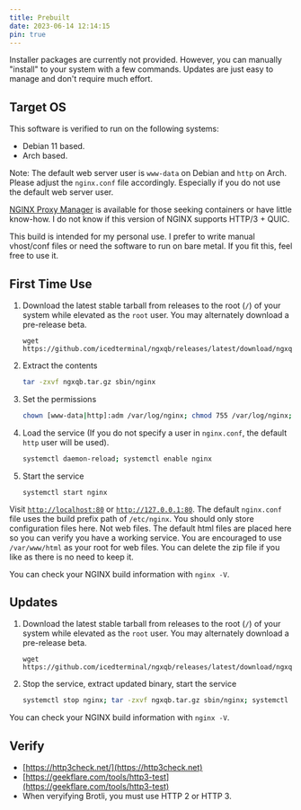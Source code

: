 ```yaml
---
title: Prebuilt
date: 2023-06-14 12:14:15
pin: true
---
```


Installer packages are currently not provided. However, you can manually "install" to your system with a few commands. Updates are just easy to manage and don't require much effort.

## Target OS
This software is verified to run on the following systems:
- Debian 11 based.
- Arch based.

Note: The default web server user is `www-data` on Debian and `http` on Arch. Please adjust the `nginx.conf` file accordingly. Especially if you do not use the default web server user.

[NGINX Proxy Manager](https://nginxproxymanager.com/guide/) is available for those seeking containers or have little know-how. I do not know if this version of NGINX supports HTTP/3 + QUIC.

This build is intended for my personal use. I prefer to write manual vhost/conf files or need the software to run on bare metal. If you fit this, feel free to use it.

## First Time Use
1. Download the latest stable tarball from releases to the root (`/`) of your system while elevated as the `root` user. You may alternately download a pre-release beta.
    ```
    wget https://github.com/icedterminal/ngxqb/releases/latest/download/ngxqb.tar.gz
    ```
3. Extract the contents
    ```bash
    tar -zxvf ngxqb.tar.gz sbin/nginx
    ```
4. Set the permissions
    ```bash
    chown [www-data|http]:adm /var/log/nginx; chmod 755 /var/log/nginx; find /var/cache/nginx -type d | xargs chown [www-data|http]:root; find /var/cache/nginx -type d | xargs chmod 755
    ```
5. Load the service (If you do not specify a user in `nginx.conf`, the default `http` user will be used).
    ```bash
    systemctl daemon-reload; systemctl enable nginx
    ```
6. Start the service
    ```
    systemctl start nginx
    ```

Visit [`http://localhost:80`](http://localhost:80) or [`http://127.0.0.1:80`](http://127.0.0.1:80). The default `nginx.conf` file uses the build prefix path of `/etc/nginx`. You should only store configuration files here. Not web files. The default html files are placed here so you can verify you have a working service. You are encouraged to use `/var/www/html` as your root for web files. You can delete the zip file if you like as there is no need to keep it.

You can check your NGINX build information with `nginx -V`.

## Updates
1. Download the latest stable tarball from releases to the root (`/`) of your system while elevated as the `root` user. You may alternately download a pre-release beta.
    ```
    wget https://github.com/icedterminal/ngxqb/releases/latest/download/ngxqb.tar.gz
    ```
3. Stop the service, extract updated binary, start the service
    ```bash
    systemctl stop nginx; tar -zxvf ngxqb.tar.gz sbin/nginx; systemctl start nginx
    ```

You can check your NGINX build information with `nginx -V`.

## Verify
- [https://http3check.net/](https://http3check.net)
- [https://geekflare.com/tools/http3-test](https://geekflare.com/tools/http3-test)
- When veryifying Brotli, you must use HTTP 2 or HTTP 3.
